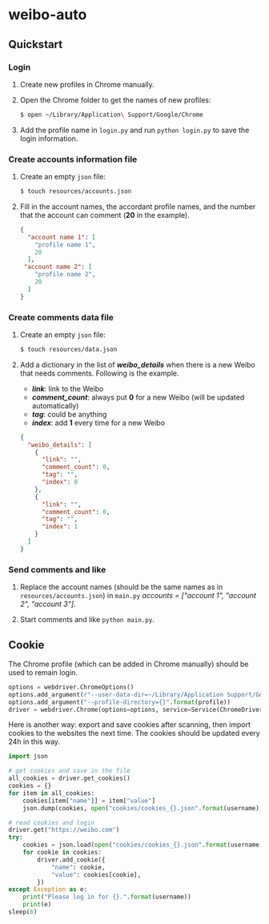 # weibo-auto

## Quickstart

### Login

1. Create new profiles in Chrome manually.

2. Open the Chrome folder to get the names of new profiles:
    ```zsh
    $ open ~/Library/Application\ Support/Google/Chrome
    ```

3. Add the profile name in `login.py` and run ```python login.py``` to save the login information.

### Create accounts information file

1. Create an empty `json` file:
   ```zsh
   $ touch resources/accounts.json
   ```

2. Fill in the account names, the accordant profile names, 
   and the number that the account can comment (**20** in the example).
   ```json
   {
     "account name 1": [
       "profile name 1",
       20
     ],
    "account name 2": [
       "profile name 2",
       20
     ]
   }
   ```

### Create comments data file

1. Create an empty `json` file:
   ```zsh
   $ touch resources/data.json
   ```

2. Add a dictionary in the list of ***weibo_details*** when there is a new Weibo that needs comments.
   Following is the example.
    - ***link***: link to the Weibo
    - ***comment_count***: always put **0** for a new Weibo (will be updated automatically)
    - ***tag***: could be anything
    - ***index***: add **1** every time for a new Weibo

   ```json
   {
     "weibo_details": [
       {
         "link": "",
         "comment_count": 0,
         "tag": "",
         "index": 0
       },
       {
         "link": "",
         "comment_count": 0,
         "tag": "",
         "index": 1
       }
     ]
   }
   ```

### Send comments and like

1. Replace the account names (should be the same names as in `resources/accounts.json`)
   in `main.py` *accounts = ["account 1", "account 2", "account 3"]*.

2. Start comments and like ```python main.py```.

## Cookie

The Chrome profile (which can be added in Chrome manually) should be used to remain login.

```python
options = webdriver.ChromeOptions()
options.add_argument(r"--user-data-dir=~/Library/Application Support/Google/Chrome")
options.add_argument("--profile-directory={}".format(profile))
driver = webdriver.Chrome(options=options, service=Service(ChromeDriverManager().install()))
```

Here is another way: export and save cookies after scanning, then import cookies to the websites the next time.
The cookies should be updated every 24h in this way.

```python
import json

# get cookies and save in the file
all_cookies = driver.get_cookies()
cookies = {}
for item in all_cookies:
    cookies[item["name"]] = item["value"]
    json.dump(cookies, open("cookies/cookies_{}.json".format(username), "w"))

# read cookies and login
driver.get("https://weibo.com")
try:
    cookies = json.load(open("cookies/cookies_{}.json".format(username), "r"))
    for cookie in cookies:
        driver.add_cookie({
            "name": cookie,
            "value": cookies[cookie],
        })
except Exception as e:
    print("Please log in for {}.".format(username))
    print(e)
sleep(6)
```